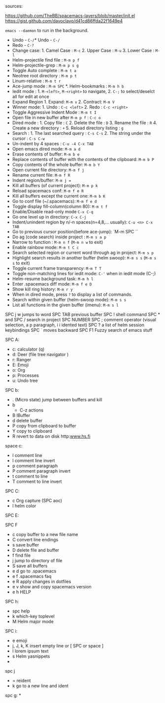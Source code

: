 sources: 

https://github.com/TheBB/spacemacs-layers/blob/master/init.el
https://gist.github.com/davoclavo/d41cd86ffda22f1649e4

`emacs --daemon` to run in the background.

* Undo - `C-/`* Undo - `C-/`
* Redo - `C-?`
* Change case: 1. Camel Case : `M-c`
               2. Upper Case : `M-u`
               3. Lower Case : `M-l`
* Helm-projectile find file : `M-m p f`
* Helm-projectile-grep : `M-m p s g`
* Toggle Auto complete : `M-m t a`
* Neotree root directory : `M-m p t`
* Linum-relative : `M-m t r`
* Ace-jump mode : `M-m SPC`
*. Helm-bookmarks : `M-m h b`
* Iedit mode : 1. `M-<left>`, `M-<right>` to navigate,
               2. `C-;` to select/deselct all for edit at once
* Expand Region 1. Expand: `M-m v`
                2. Contract: `M-m V`
* Winner mode: 1. Undo : `C-c <left>`
               2. Redo : `C-c <right>`
* Toggle Aggressive Indent Mode : `M-m t I`
* Open file in new buffer after `M-m p f` : `C-c o`
* Dired mode : 1. Copy file : `C`
               2. Delete the file : `D`
               3. Rename the file : `R`
               4. Create a new directory : `+`
               5. Reload directory listing : `g`
* Search : 1. The last searched query : `C-s C-s`
           2. The string under the cursor : `C-s C-w`
* Un-indent by 4 spaces : `C-u -4 C-x TAB`
* Open emacs dired mode: `M-m a d`
* Erase contents of buffer: `M-m b e`
* Replace contents of buffer with the contents of the clipboard: `M-m b P`
* Copy contents of the whole buffer: `M-m b Y`
* Open current file directory: `M-m f j`
* Rename current file: `M-m f R`
* Indent region/buffer: `M-m j =`
* Kill all buffers (of current project): `M-m p k`
* Reload spacemacs conf: `M-m f e R`
* Kill all buffers except the current one: `M-m b K`
* Go to conf file (~/.spacemacs): `M-m f e d`
* Toggle display fill-column(column 80): `M-m t f`
* Enable/Disable read-only mode `C-x C-q`
* Go one level up in directory: `C-x C-j`
* Indent/unindent region by n/-n spaces(n=4,8,... usually): `C-u <n> C-x TAB` 
* Go to previous cursor position(before ace-jump): `M-m SPC ``
* Do ag (code search) inside project : `M-m s a p`
* Narrow to function : `M-m n f` (`M-m n w` to exit)
* Enable rainbow mode: `M-m t C c`
* Search selected region or current word through ag in project: `M-m s p`
* Highlight search results in another buffer (helm swoop): `M-m s s` (`M-m s s` to exit)
* Toggle current frame transparency: `M-m T T`
* Toggle non-matching lines for iedit mode: `C-'` when in iedit mode (C-;)
* Helm-resume background task: `M-m h l`
* Enter .spacemacs diff mode: `M-m f e D`
* Show kill ring history: `M-m r y`
* When in dired mode, press `?` to display a list of commands.
* Search within given buffer (helm-swoop mode): `M-m s s`
* List all functions in the given buffer (imenu): `M-m s l`


SPC j w jumps to word
SPC TAB previous buffer
SPC ! shell command
SPC * and SPC / search in project
SPC NUMBER
SPC ; comment operator (visual selection, a p paragraph, i i idented text)
SPC ? a list of helm session keybindings
SPC ` moves backward 
SPC F1 Fuzzy search of emacs stuff

SPC A:

 * c: calculator (q)
 * d: Deer (file tree navigator )
 * r: Ranger
 * E: Emoji
 * o: Org
 * p: Processes
 * u: Undo tree
 
 SPC b:
 
 * . (Micro state) jump between buffers and kill 
 * b 
    * C-z actions
 * B IBuffer
 * d delete buffer
 * P copy from clipboard to buffer
 * Y copy to clipboard
 * R revert to data on disk
http:www.hs.fi

space c:
* l comment line
* l comment line invert
* p comment paragraph
* P comment paragraph invert
* t comment to line
* T comment to line invert

SPC C:
* c Org capture (SPC aoc)
* l helm color

SPC E:

SPC F
* c copy buffer to a new file name
* C convert line endings
* s save buffer
* D delete file and buffer
* f find file
* j jump to directory of file
* S save all buffers
* e d go to .spacemacs
* e f .spacemacs faq
* e R apply changes in dotfiles
* e v show and copy spacemacs version
* e h HELP

SPC h:
* spc help
* k which-key toplevel 
* M Helm major mode

SPC i:

* e emoji
* j, J, k, K insert empty line or [ SPC or space ]
* l lorem ipsum text
* s Helm yasnippets
*


spc j
* = reident
* k go to a new line and ident

spc g:
* 






 
